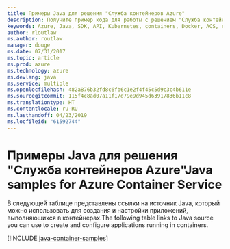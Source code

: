 ```yaml
---
title: Примеры Java для решения "Служба контейнеров Azure"
description: Получите пример кода для работы с решением "Служба контейнеров Azure" из приложений Java.
keywords: Azure, Java, SDK, API, Kubernetes, containers, Docker, ACS, registry, images
author: rloutlaw
ms.author: routlaw
manager: douge
ms.date: 07/31/2017
ms.topic: article
ms.prod: azure
ms.technology: azure
ms.devlang: java
ms.service: multiple
ms.openlocfilehash: 482a876b32fd8c6fb6c1e2f4f45c5d9c3c4b611e
ms.sourcegitcommit: 115f4c8ad07a11f17d79e9d945d63917836b11c8
ms.translationtype: HT
ms.contentlocale: ru-RU
ms.lasthandoff: 04/23/2019
ms.locfileid: "61592744"
---
```

# <a name="java-samples-for-azure-container-service"></a><span data-ttu-id="881d5-104">Примеры Java для решения "Служба контейнеров Azure"</span><span class="sxs-lookup"><span data-stu-id="881d5-104">Java samples for Azure Container Service</span></span>

<span data-ttu-id="881d5-105">В следующей таблице представлены ссылки на источник Java, который можно использовать для создания и настройки приложений, выполняющихся в контейнерах.</span><span class="sxs-lookup"><span data-stu-id="881d5-105">The following table links to Java source you can use to create and configure applications running in containers.</span></span>

[!INCLUDE [java-container-samples](includes/java-container-samples.md)]